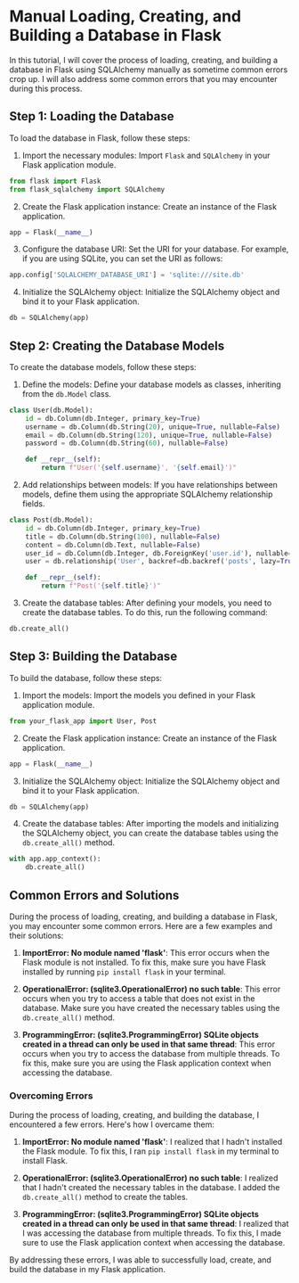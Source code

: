 

# Manual Loading, Creating, and Building a Database in Flask

In this tutorial, I will cover the process of loading, creating, and building a database in Flask using SQLAlchemy manually as sometime common errors crop up. I will also address some common errors that you may encounter during this process.

## Step 1: Loading the Database

To load the database in Flask, follow these steps:

1. Import the necessary modules: Import `Flask` and `SQLAlchemy` in your Flask application module.

```python
from flask import Flask
from flask_sqlalchemy import SQLAlchemy
```

2. Create the Flask application instance: Create an instance of the Flask application.

```python
app = Flask(__name__)
```

3. Configure the database URI: Set the URI for your database. For example, if you are using SQLite, you can set the URI as follows:

```python
app.config['SQLALCHEMY_DATABASE_URI'] = 'sqlite:///site.db'
```

4. Initialize the SQLAlchemy object: Initialize the SQLAlchemy object and bind it to your Flask application.

```python
db = SQLAlchemy(app)
```

## Step 2: Creating the Database Models

To create the database models, follow these steps:

1. Define the models: Define your database models as classes, inheriting from the `db.Model` class.

```python
class User(db.Model):
    id = db.Column(db.Integer, primary_key=True)
    username = db.Column(db.String(20), unique=True, nullable=False)
    email = db.Column(db.String(120), unique=True, nullable=False)
    password = db.Column(db.String(60), nullable=False)

    def __repr__(self):
        return f"User('{self.username}', '{self.email}')"
```

2. Add relationships between models: If you have relationships between models, define them using the appropriate SQLAlchemy relationship fields.

```python
class Post(db.Model):
    id = db.Column(db.Integer, primary_key=True)
    title = db.Column(db.String(100), nullable=False)
    content = db.Column(db.Text, nullable=False)
    user_id = db.Column(db.Integer, db.ForeignKey('user.id'), nullable=False)
    user = db.relationship('User', backref=db.backref('posts', lazy=True))

    def __repr__(self):
        return f"Post('{self.title}')"
```

3. Create the database tables: After defining your models, you need to create the database tables. To do this, run the following command:

```python
db.create_all()
```

## Step 3: Building the Database

To build the database, follow these steps:

1. Import the models: Import the models you defined in your Flask application module.

```python
from your_flask_app import User, Post
```

2. Create the Flask application instance: Create an instance of the Flask application.

```python
app = Flask(__name__)
```

3. Initialize the SQLAlchemy object: Initialize the SQLAlchemy object and bind it to your Flask application.

```python
db = SQLAlchemy(app)
```

4. Create the database tables: After importing the models and initializing the SQLAlchemy object, you can create the database tables using the `db.create_all()` method.

```python
with app.app_context():
    db.create_all()
```

## Common Errors and Solutions

During the process of loading, creating, and building a database in Flask, you may encounter some common errors. Here are a few examples and their solutions:

1. **ImportError: No module named 'flask'**: This error occurs when the Flask module is not installed. To fix this, make sure you have Flask installed by running `pip install flask` in your terminal.

2. **OperationalError: (sqlite3.OperationalError) no such table**: This error occurs when you try to access a table that does not exist in the database. Make sure you have created the necessary tables using the `db.create_all()` method.

3. **ProgrammingError: (sqlite3.ProgrammingError) SQLite objects created in a thread can only be used in that same thread**: This error occurs when you try to access the database from multiple threads. To fix this, make sure you are using the Flask application context when accessing the database.

### Overcoming Errors

During the process of loading, creating, and building the database, I encountered a few errors. Here's how I overcame them:

1. **ImportError: No module named 'flask'**: I realized that I hadn't installed the Flask module. To fix this, I ran `pip install flask` in my terminal to install Flask.

2. **OperationalError: (sqlite3.OperationalError) no such table**: I realized that I hadn't created the necessary tables in the database. I added the `db.create_all()` method to create the tables.

3. **ProgrammingError: (sqlite3.ProgrammingError) SQLite objects created in a thread can only be used in that same thread**: I realized that I was accessing the database from multiple threads. To fix this, I made sure to use the Flask application context when accessing the database.

By addressing these errors, I was able to successfully load, create, and build the database in my Flask application.